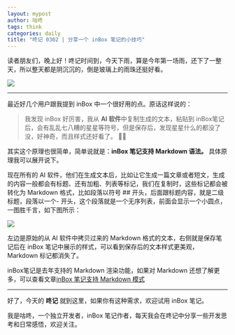 ```yaml
---
layout: mypost
author: 咕咚
tags: think
categories: daily
title: "咚记 0302 | 分享一个 inBox 笔记的小技巧"
---
```


读者朋友们，晚上好！咚记时间到，今天下雨，算是今年第一场雨，还下了一整天，所以整天都是阴沉沉的，倒是玻璃上的雨珠还挺好看。

![](https://files.mdnice.com/user/1319/aedf0f7f-bd98-41ba-a20f-356ea96c4ae7.jpg)

---
最近好几个用户跟我提到 inBox 中一个很好用的点。原话这样说的：
> 我发现 inBox 好厉害，我从 **AI 软件**中复制生成的文本，粘贴到 inBox笔记后，会有乱乱七八糟的星星等符号，但是保存后，发现星星什么的都没了没，好神奇，而且样式还好看了。 🧙‍♀️

其实这个原理也很简单，简单说就是：**inBox 笔记支持 Markdown 语法。** 具体原理我可以展开说下。

现在所有的 AI 软件，他们在生成文本后，比如让它生成一篇文章或者短文，生成的内容一般都会有标题、还有加粗、列表等标记，我们在复制时，这些标记都会被转化为 Markdown 格式，比如段落以符号 ## 开头，后面跟标题内容，就是二级标题，段落以一个\- 开头，这个段落就是一个无序列表，前面会显示一个小圆点，一图胜千言，如下图所示：

![](https://files.mdnice.com/user/1319/6b4c155c-a64d-466f-98ec-3e1871bad885.png)

左边是原始的从 AI 软件中拷贝过来的 Markdown 格式的文本，右侧就是保存笔记后在 inBox 笔记中展示的样式，可以看到保存后的文本样式更美观，Markdown 标记都消失了。

inBox笔记是去年支持的 Markdown 渲染功能，如果对 Markdown 还想了解更多，可以查看文章[inBox 笔记支持 Markdown 模式](https://mp.weixin.qq.com/s/eefg7s-V3fYR34aCnTKYOw)

---
好了，今天的 **咚记** 就到这里，如果你有这种需求，欢迎试用 inBox 笔记。
 
我是咕咚，一个独立开发者，inBox 笔记作者，每天我会在咚记中分享一些开发思考和日常感悟，欢迎关注。

